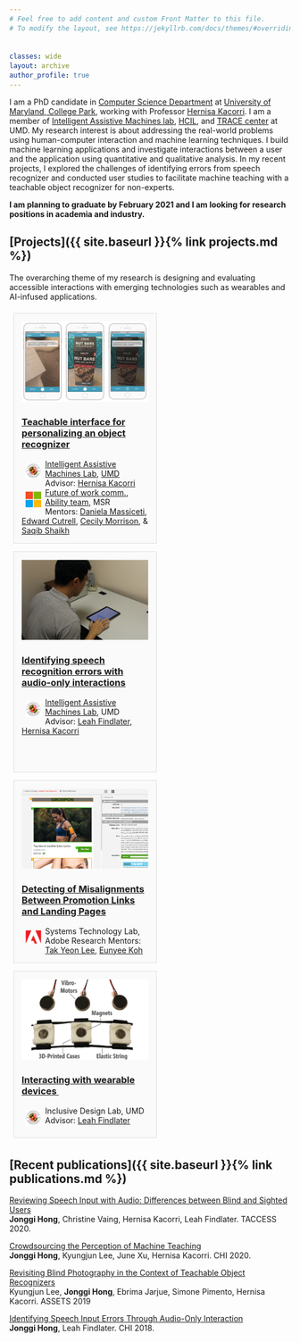 ```yaml
---
# Feel free to add content and custom Front Matter to this file.
# To modify the layout, see https://jekyllrb.com/docs/themes/#overriding-theme-defaults


classes: wide
layout: archive
author_profile: true
---
```


<!-- bundle exec jekyll serve -->
<!-- http://localhost:4000 -->

I am a PhD candidate in [Computer Science Department](http://cs.umd.edu/) at [University of Maryland, College Park](http://www.umd.edu), 
working with Professor [Hernisa Kacorri](https://terpconnect.umd.edu/~hernisa/). I am a member of [Intelligent Assistive Machines lab](https://iam.umd.edu/), 
[HCIL](http://hcil.umd.edu), and [TRACE center](https://trace.umd.edu/) at UMD.
My research interest is about addressing the real-world problems using human-computer interaction and machine learning techniques. 
I build machine learning applications and investigate interactions between a user and the application using quantitative and qualitative analysis.
In my recent projects, I explored the challenges of identifying errors from speech recognizer and 
conducted user studies to facilitate machine teaching with a teachable object recognizer for non-experts.

<b> I am planning to graduate by February 2021 and I am looking for research positions in academia and industry. </b> 

<!-- ![intro_image](/images/symposium.png){:class="img-responsive"} -->
<!-- <img src="/images/Jonggi_presentation.png" width="100%"> -->


<style>
.mini-post {
    display: -moz-flex;
    display: -webkit-flex;
    display: -ms-flex;
    display: inline-flex;
    -moz-flex-direction: column;
    -webkit-flex-direction: column;
    -ms-flex-direction: column;
    flex-direction: column;
    background: #fafafa;
    border: solid 1px rgba(160, 160, 160, 0.3);
    margin: 0.5em 0.5em 0.5em 0.5em;
    padding: 1em 1em 1em 1em;
    width: 45%;
}
.author img {
    display: block;
    width: 2em;
    margin: 0.5em;
}
</style>



## [Projects]({{ site.baseurl }}{% link projects.md %})

The overarching theme of my research is designing and evaluating accessible interactions with emerging technologies such as wearables and AI-infused applications.

<!-- Brief descriptions of the projects -->

<article class="mini-post">
    <a class="prj_thumb" href="projects/index.html#teachable-interface-for-personalizing-an-object-recognizer">
        <img src="/images/prj1_thumbnail.png" alt="snapshots of teachable object recognzier app" /></a>
    <h3><a href="projects/index.html#teachable-interface-for-personalizing-an-object-recognizer"> Teachable interface for personalizing an object recognizer</a></h3>
    <div>
        <a href="https://iam.umd.edu/" class="author" ><img src="/images/UMD.jpg" alt="University of Maryland, College Park" align="left"/></a>
        <a href="https://iam.umd.edu/">Intelligent Assistive Machines Lab</a>, <a href="http://umd.edu">UMD</a>
        Advisor: <a href="https://terpconnect.umd.edu/~hernisa/">Hernisa Kacorri</a> 
    </div>
    <div>
        <a href="https://www.microsoft.com/en-us/research/" class="author" ><img src="/images/MS.png" alt="Microsoft Research" align="left"/></a>
        <a href="https://www.microsoft.com/en-us/research/theme/future-of-work/">Future of work comm.</a>, 
        <a href="https://www.microsoft.com/en-us/research/group/ability/">Ability team</a>, MSR <br>
        Mentors: <a href="https://www.microsoft.com/en-us/research/people/t-dmassi/">Daniela Massiceti</a>,
        <a href="https://www.microsoft.com/en-us/research/people/cutrell/">Edward Cutrell</a>, 
        <a href="https://www.microsoft.com/en-us/research/people/cecilym/">Cecily Morrison</a>, &amp;
        <a href="http://www.cs.cmu.edu/~kkitani/">Saqib Shaikh</a> 
    </div>
</article>

<article class="mini-post">
    <a class="prj_thumb" href="projects/index.html#identifying-speech-recognition-errors-with-audio-only-interactions">
        <img src="/images/prj2_thumbnail.png" alt="The setup of speech dictation task"></a>
    <h3><a href="projects/index.html#teachable-interface-for-personalizing-an-object-recognizer"> Identifying speech recognition errors with audio-only interactions</a></h3>
    <div>
        <a href="https://iam.umd.edu/" class="author" ><img src="/images/UMD.jpg" alt="University of Maryland, College Park" align="left"/></a>
        <a href="https://iam.umd.edu/">Intelligent Assistive Machines Lab</a>, UMD
        Advisor: <a href="https://faculty.washington.edu/leahkf/">Leah Findlater</a>,
        <a href="https://terpconnect.umd.edu/~hernisa/">Hernisa Kacorri</a> 
    </div>
    <div><br><br><br></div>
        
</article>

<article class="mini-post">
    <a class="prj_thumb" href="projects/index.html#detecting-of-misalignments-between-promotion-links-and-landing-pages">
        <img src="/images/prj3_thumbnail.png"></a>
    <h3><a href="projects/index.html#detecting-of-misalignments-between-promotion-links-and-landing-pages"> Detecting of Misalignments Between Promotion Links and Landing Pages</a>
    </h3>
    <div>
        <a href="https://iam.umd.edu/" class="author" ><img src="/images/Adobe.png" alt="Adobe" align="left"/></a>
        Systems Technology Lab, Adobe Research
        Mentors: <a href="https://research.adobe.com/person/tak-yeon-lee/">Tak Yeon Lee</a>,
        <a href="https://research.adobe.com/person/eunyee-koh/">Eunyee Koh</a> 
    </div>
        
</article>

<article class="mini-post">
    <a class="prj_thumb" href="projects/index.html#interacting-with-wearable-devices">
        <img src="/images/prj4_thumbnail.png"></a>
    <h3><a href="projects/index.html#interacting-with-wearable-devices"> Interacting with wearable devices </a>
        &nbsp;&nbsp;&nbsp;&nbsp;&nbsp;&nbsp;&nbsp;&nbsp;&nbsp;&nbsp;&nbsp;&nbsp;&nbsp;&nbsp;&nbsp;&nbsp;&nbsp;&nbsp;&nbsp;&nbsp;&nbsp;&nbsp;&nbsp;&nbsp;&nbsp;&nbsp;&nbsp;&nbsp;&nbsp;&nbsp;&nbsp;&nbsp;
    </h3>
    <div>
        <a href="https://iam.umd.edu/" class="author" ><img src="/images/UMD.jpg" alt="University of Maryland, College Park" align="left"/></a>
        Inclusive Design Lab, UMD <br>
        Advisor: <a href="https://faculty.washington.edu/leahkf/">Leah Findlater</a>
    </div>
        
</article>



## [Recent publications]({{ site.baseurl }}{% link publications.md %})

[Reviewing Speech Input with Audio: Differences between Blind and Sighted Users](/papers/TACCESS2020-speech.pdf)<br>
**Jonggi Hong**, Christine Vaing, Hernisa Kacorri, Leah Findlater. TACCESS 2020.

[Crowdsourcing the Perception of Machine Teaching](/papers/CHI2020-CrowdTeaMa.pdf)<br>
**Jonggi Hong**, Kyungjun Lee, June Xu, Hernisa Kacorri. CHI 2020.

[Revisiting Blind Photography in the Context of Teachable Object Recognizers](/papers/ASSETS2019-Revisiting.pdf)<br>
Kyungjun Lee, **Jonggi Hong**, Ebrima Jarjue, Simone Pimento, Hernisa Kacorri. ASSETS 2019

[Identifying Speech Input Errors Through Audio-Only Interaction](/papers/CHI2018-DictationErrorsAudioOnly.pdf)<br>
**Jonggi Hong**, Leah Findlater. CHI 2018.